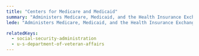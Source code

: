 ```yaml
---
title: "Centers for Medicare and Medicaid"
summary: "Administers Medicare, Medicaid, and the Health Insurance Exchanges."
lede: "Administers Medicare, Medicaid, and the Health Insurance Exchanges."

relatedKeys:
  - social-security-administration
  - u-s-department-of-veteran-affairs
---
```

